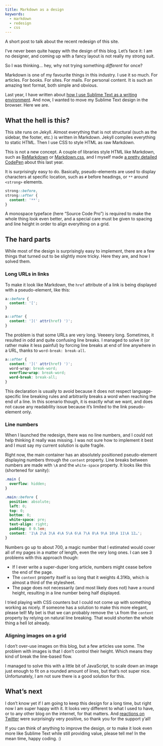 ```yaml
---
title: Markdown as a design
keywords:
  - markdown
  - redesign
  - css
---
```


A short post to talk about the recent redesign of this site.

I’ve never been quite happy with the design of this blog. Let’s face it: I am no designer, and coming up with a fancy layout is not really my strong suit.

So I was thinking… hey, why not trying something _different_ for once?

Markdown is one of my favourite things in this industry. I use it so much. For articles. For books. For sites. For mails. For personal content. It is such an amazing text format, both simple and obvious.

Last year, I have written about [how I use Sublime Text as a writing environment](/2015/05/18/writing-in-sublime-text/). And now, I wanted to move my Sublime Text design in the browser. Here we are.

## What the hell is this?

This site runs on Jekyll. Almost everything that is not structural (such as the sidebar, the footer, etc.) is written in Markdown. Jekyll compiles everything to static HTML. Then I use CSS to style HTML as raw Markdown.

This is not a new concept. A couple of libraries style HTML like Markdown, such as [ReMarkdown](https://fvsch.com/remarkdown/) or [Markdown.css](http://mrcoles.com/demo/markdown-css/), and I myself made [a pretty detailed CodePen](https://codepen.io/KittyGiraudel/pen/JmonG) about this last year.

It is surprisingly easy to do. Basically, pseudo-elements are used to display characters at specific location, such as `#` before headings, or `**` around `<strong>` elements.

```css
strong::before,
strong::after {
  content: '**';
}
```

A monospace typeface (here “Source Code Pro”) is required to make the whole thing look even better, and a special care must be given to spacing and line height in order to align everything on a grid.

## The hard parts

While most of the design is surprisingly easy to implement, there are a few things that turned out to be slightly more tricky. Here they are, and how I solved them.

### Long URLs in links

To make it look like Markdown, the `href` attribute of a link is being displayed with a pseudo-element, like this:

```css
a::before {
  content: '[';
}

a::after {
  content: '](' attr(href) ')';
}
```

The problem is that some URLs are very long. Veeeery long. Sometimes, it resulted in odd and quite confusing line breaks. I managed to solve it (or rather make it less painful) by forcing line breaks at end of line anywhere in a URL, thanks to `word-break: break-all`.

```css
a::after {
  content: '](' attr(href) ')';
  word-wrap: break-word;
  overflow-wrap: break-word;
  word-break: break-all;
}
```

This declaration is usually to avoid because it does not respect language-specific line breaking rules and arbitrarily breaks a word when reaching the end of a line. In this scenario though, it is exactly what we want, and does not cause any readability issue because it’s limited to the link pseudo-element only.

### Line numbers

When I launched the redesign, there was no line numbers, and I could not help thinking it really was missing. I was not sure how to implement it best and I must say my current solution is quite fragile.

Right now, the main container has an absolutely positioned pseudo-element displaying numbers through the `content` property. Line breaks between numbers are made with `\A` and the `white-space` property. It looks like this (shortened for sanity):

```css
.main {
  overflow: hidden;
}

.main::before {
  position: absolute;
  left: 0;
  top: 0;
  bottom: 0;
  white-space: pre;
  text-align: right;
  padding: 0 0.5em;
  content: '1\A 2\A 3\A 4\A 5\A 6\A 7\A 8\A 9\A 10\A 11\A 12…';
}
```

Numbers go up to about 700, a magic number that I estimated would cover all of my pages in a matter of length, even the very long ones. I can see 3 problems with this approach though:

- If I ever write a super-duper long article, numbers might cease before the end of the page.
- The `content` property itself is so long that it weights 4.31Kb, which is almost a third of the stylesheet.
- The page does not necessarily (and most likely does not) have a round height, resulting in a line number being half displayed.

I tried playing with CSS counters but I could not come up with something working as nicely. If someone has a solution to make this more elegant, please tell! My bet is that we can probably remove the `\A` from the `content` property by relying on natural line breaking. That would shorten the whole thing a hell lot already.

### Aligning images on a grid

I don’t over-use images on this blog, but a few articles use some. The problem with images is that I don’t control their height. Which means they kind of break the line-based flow.

I managed to solve this with a little bit of JavaScript, to scale down an image just enough to fit on a rounded amount of lines, but that’s not super nice. Unfortunately, I am not sure there is a good solution for this.

## What’s next

I don’t know yet if I am going to keep this design for a long time, but right now I am super happy with it. It looks very different to what I used to have, or to any other blog on the internet, for that matters. And [reactions on Twitter](https://twitter.com/KittyGiraudel/status/736181867653779456) were surprisingly very positive, so thank you for the support y’all!

If you can think of anything to improve the design, or to make it look even more like Sublime Text while still providing value, please tell me! In the mean time, happy coding. :)
